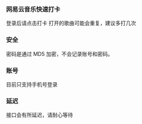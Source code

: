 ### 网易云音乐快速打卡

登录后请点击打卡
打开的歌曲可能会重复，建议多打几次

### 安全

密码是通过 MD5 加密，不会记录账号和密码。

### 账号

目前只支持手机号登录

### 延迟

接口会有所延迟，请耐心等待
